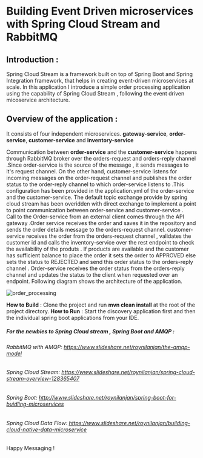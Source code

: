 # Building Event Driven microservices with Spring Cloud Stream and RabbitMQ

## Introduction :

Spring Cloud Stream is a framework built on top of Spring Boot and Spring Integration framework,  that helps in creating event-driven microservices at scale.
In this application I introduce a simple order processing application using the capability of Spring Cloud Stream , following the  event driven micoservice architecture. 
## Overview of the application : 
It consists of four independent microservices. 
**gateway-service**,
**order-service**,
**customer-service** and 
**inventory-service**

Communication between **order-service** and the **customer-service** happens through RabbitMQ broker over the orders-request and orders-reply channel .Since order-service is the source of the message ,
it sends messages to it's request channel. On the other hand, customer-service
listens for incoming messages on the order-request channel and publishes the order status to the order-reply channel to which order-service listens to .This configuration has been provided in the application.yml of the order-service and the customer-service.  The default topic exchange provide by  spring cloud stream has been overidden with direct exchange to implement a point to point communication between order-service and customer-service .  
Call to the Order-service from an external client comes through the API gateway .Order service receives the order and saves it in the repository and sends the order details message to the orders-request channel. customer-service receives the order from the orders-request channel , validates the customer id and calls the inventory-service over the rest endpoint to check the availability of the produts . If products are available and the customer has sufficient balance to place the order it sets the order to APPROVED else sets the status to REJECTED and send this order status to the orders-reply channel . Order-service receives the order status from the orders-reply channel and updates the status to the client when requested over an endpoint. Following diagram shows the architecture of the application.


![order_processing](https://user-images.githubusercontent.com/9249786/52193963-c56d3a80-2877-11e9-9a82-33498f05c037.png)


**How to Build** : Clone the project and run **mvn clean install** at the root of the project directory.
**How to Run**   : Start the discovery application first and then the individual spring boot applications from your IDE.

##### For the newbies to Spring Cloud stream , Spring Boot and AMQP :

###### RabbitMQ with AMQP: https://www.slideshare.net/roynilanjan/the-amqp-model
###### Spring Cloud Stream: https://www.slideshare.net/roynilanjan/spring-cloud-stream-overview-128365407
###### Spring Boot: http://www.slideshare.net/roynilanjan/spring-boot-for-buidling-microservices
###### Spring Cloud Data Flow: https://www.slideshare.net/roynilanjan/building-cloud-native-data-microservice

Happy Messaging !
